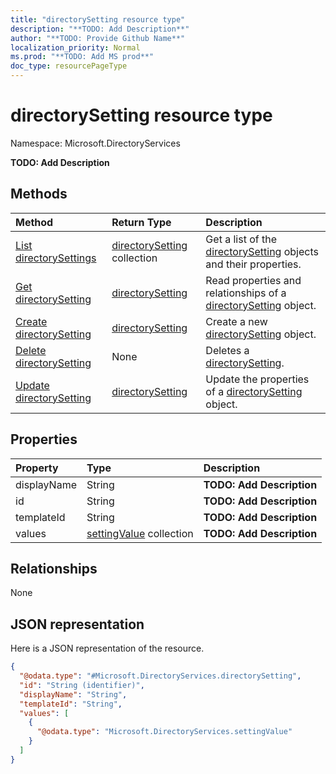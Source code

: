 ```yaml
---
title: "directorySetting resource type"
description: "**TODO: Add Description**"
author: "**TODO: Provide Github Name**"
localization_priority: Normal
ms.prod: "**TODO: Add MS prod**"
doc_type: resourcePageType
---
```


# directorySetting resource type


Namespace: Microsoft.DirectoryServices

**TODO: Add Description**

## Methods
|Method|Return Type|Description|
|:---|:---|:---|
|[List directorySettings](../api/microsoft.directoryservices-directorysetting-list.md)|[directorySetting](../resources/microsoft.directoryservices-directorysetting.md) collection|Get a list of the [directorySetting](../resources/directorysetting.md) objects and their properties.|
|[Get directorySetting](../api/microsoft.directoryservices-directorysetting-get.md)|[directorySetting](../resources/microsoft.directoryservices-directorysetting.md)|Read properties and relationships of a [directorySetting](../resources/microsoft.directoryservices-directorysetting.md) object.|
|[Create directorySetting](../api/microsoft.directoryservices-directorysetting-post-settings.md)|[directorySetting](../resources/microsoft.directoryservices-directorysetting.md)|Create a new [directorySetting](../resources/microsoft.directoryservices-directorysetting.md) object.|
|[Delete directorySetting](../api/microsoft.directoryservices-directorysetting-delete.md)|None|Deletes a [directorySetting](../resources/microsoft.directoryservices-directorysetting.md).|
|[Update directorySetting](../api/microsoft.directoryservices-directorysetting-update.md)|[directorySetting](../resources/microsoft.directoryservices-directorysetting.md)|Update the properties of a [directorySetting](../resources/microsoft.directoryservices-directorysetting.md) object.|

## Properties
|Property|Type|Description|
|:---|:---|:---|
|displayName|String|**TODO: Add Description**|
|id|String|**TODO: Add Description**|
|templateId|String|**TODO: Add Description**|
|values|[settingValue](../resources/microsoft.directoryservices-settingvalue.md) collection|**TODO: Add Description**|

## Relationships
None

## JSON representation
Here is a JSON representation of the resource.
<!-- {
  "blockType": "resource",
  "keyProperty": "id",
  "@odata.type": "Microsoft.DirectoryServices.directorySetting",
  "baseType": "",
  "openType": true
}
-->
``` json
{
  "@odata.type": "#Microsoft.DirectoryServices.directorySetting",
  "id": "String (identifier)",
  "displayName": "String",
  "templateId": "String",
  "values": [
    {
      "@odata.type": "Microsoft.DirectoryServices.settingValue"
    }
  ]
}
```

